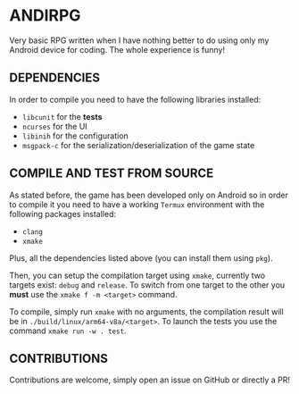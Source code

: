 # ANDIRPG

Very basic RPG written when I have nothing better to do using only my Android
device for coding. The whole experience is funny!

## DEPENDENCIES

In order to compile you need to have the following libraries installed:
- `libcunit` for the **tests**
- `ncurses` for the UI
- `libinih` for the configuration
- `msgpack-c` for the serialization/deserialization of the game state

## COMPILE AND TEST FROM SOURCE
As stated before, the game has been developed only on Android so in order
to compile it you need to have a working `Termux` environment with the following
packages installed:
- `clang`
- `xmake`

Plus, all the dependencies listed above (you can install them using `pkg`).

Then, you can setup the compilation target using `xmake`, currently two targets
exist: `debug` and `release`. To switch from one target to the other you **must** use
the `xmake f -m <target>` command.

To compile, simply run `xmake` with no arguments, the compilation result will be
in `./build/linux/arm64-v8a/<target>`. To launch the tests you use the command
`xmake run -w . test`.

## CONTRIBUTIONS
Contributions are welcome, simply open an issue on GitHub or directly a PR!


